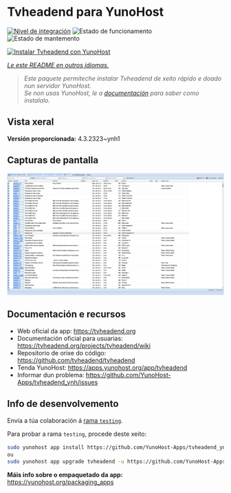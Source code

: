 <!--
NOTA: Este README foi creado automáticamente por <https://github.com/YunoHost/apps/tree/master/tools/readme_generator>
NON debe editarse manualmente.
-->

# Tvheadend para YunoHost

[![Nivel de integración](https://apps.yunohost.org/badge/integration/tvheadend)](https://ci-apps.yunohost.org/ci/apps/tvheadend/)
![Estado de funcionamento](https://apps.yunohost.org/badge/state/tvheadend)
![Estado de mantemento](https://apps.yunohost.org/badge/maintained/tvheadend)

[![Instalar Tvheadend con YunoHost](https://install-app.yunohost.org/install-with-yunohost.svg)](https://install-app.yunohost.org/?app=tvheadend)

*[Le este README en outros idiomas.](./ALL_README.md)*

> *Este paquete permíteche instalar Tvheadend de xeito rápido e doado nun servidor YunoHost.*  
> *Se non usas YunoHost, le a [documentación](https://yunohost.org/install) para saber como instalalo.*

## Vista xeral



**Versión proporcionada:** 4.3.2323~ynh1

## Capturas de pantalla

![Captura de pantalla de Tvheadend](./doc/screenshots/overall_screenshot.png)

## Documentación e recursos

- Web oficial da app: <https://tvheadend.org>
- Documentación oficial para usuarias: <https://tvheadend.org/projects/tvheadend/wiki>
- Repositorio de orixe do código: <https://github.com/tvheadend/tvheadend>
- Tenda YunoHost: <https://apps.yunohost.org/app/tvheadend>
- Informar dun problema: <https://github.com/YunoHost-Apps/tvheadend_ynh/issues>

## Info de desenvolvemento

Envía a túa colaboración á [rama `testing`](https://github.com/YunoHost-Apps/tvheadend_ynh/tree/testing).

Para probar a rama `testing`, procede deste xeito:

```bash
sudo yunohost app install https://github.com/YunoHost-Apps/tvheadend_ynh/tree/testing --debug
ou
sudo yunohost app upgrade tvheadend -u https://github.com/YunoHost-Apps/tvheadend_ynh/tree/testing --debug
```

**Máis info sobre o empaquetado da app:** <https://yunohost.org/packaging_apps>
